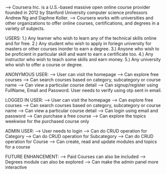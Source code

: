 --> Coursera Inc. is a U.S.-based massive open online course provider founded in 2012 by Stanford University computer science professors Andrew Ng and Daphne Koller. 
--> Coursera works with universities and other organizations to offer online courses, certifications, and degrees in a variety of subjects.

USERS:
1.) Any learner who wish to learn any of the technical skills online and for free.
2.) Any student who wish to apply in foriegn university for masters or other courses inorder to earn a degree.
3.) Anyone who wish to be proficient in particular skill and want to earn a certificate too.
4.) Any instructor who wish to teach some skills and earn money.
5.) Any university who wish to offer a course or degree.

ANONYMOUS USER:
--> User can visit the homepage
--> Can explore free courses
--> Can search courses based on category, subcategory or course name
--> Can view a particular course detail
--> Can signup/register using FullName, Email and Password. User needs to verify using otp sent in email.

LOGGED IN USER:
--> User can visit the homepage
--> Can explore free courses
--> Can search courses based on category, subcategory or course name
--> Can view a particular course detail
--> Can login using email and password
--> Can purchase a free course
--> Can explore the topics weekwise for the purchased course only

ADMIN USER:
--> User needs to login
--> Can do CRUD operation for Category
--> Can do CRUD operation for Subcategory
--> Can do CRUD operation for Course
--> Can create, read and update modules and topics for a course

FUTURE ENHANCEMENT:
--> Paid Courses can also be included 
--> Degrees module can also be explored
--> Can make the admin panel more interactive
